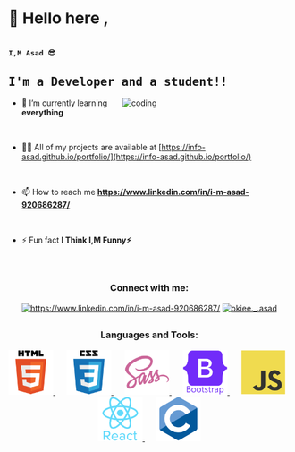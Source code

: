 

<h1 align="left"> 👋 Hello here ,</h1>


  ## <samp style="font-size: medium; text-align: center;">I,M Asad 😎</samp>
  








## <samp style="align=center,">I'm a Developer and a student!!</samp>
<img style="border: radius 12px;;" align="right" alt="coding" width="300" src="https://camo.githubusercontent.com/97d0c0c4209208d8ec9573c7e213e05872a9f59b703868647b559b77af601cc6/68747470733a2f2f692e70696e696d672e636f6d2f6f726967696e616c732f65382f66342f35332f65386634353334363961336563393765636433353464663436356437333931332e676966">

- 🌱 I’m currently learning **everything**
  
<br>


- 👨‍💻 All of my projects are available at [https://info-asad.github.io/portfolio/](https://info-asad.github.io/portfolio/)
<br>

- 📫 How to reach me **https://www.linkedin.com/in/i-m-asad-920686287/**
<br>

- ⚡ Fun fact **I Think I,M Funny⚡**

<br>

## <h3 align="center">Connect with me:</h3>

<p align="center">
<a href="https://linkedin.com/in/https://www.linkedin.com/in/i-m-asad-920686287/" target="blank"><img align="center" src="https://raw.githubusercontent.com/rahuldkjain/github-profile-readme-generator/master/src/images/icons/Social/linked-in-alt.svg" alt="https://www.linkedin.com/in/i-m-asad-920686287/" height="30" width="40" /></a>
<a href="https://instagram.com/okiee._.asad" target="blank"><img align="center" src="https://raw.githubusercontent.com/rahuldkjain/github-profile-readme-generator/master/src/images/icons/Social/instagram.svg" alt="okiee._.asad" height="30" width="40" /></a>
</p>

## <h3 align="center">Languages and Tools:</h3>
<p align="center">
  <a href="https://www.w3.org/html/" target="_blank" rel="noreferrer" style="margin-right: 20px;">
    <img src="https://raw.githubusercontent.com/devicons/devicon/master/icons/html5/html5-original-wordmark.svg" alt="html5" width="80" height="80"/>
  </a>
  <a href="https://www.w3schools.com/css/" target="_blank" rel="noreferrer" style="margin-right: 20px;">
    <img src="https://raw.githubusercontent.com/devicons/devicon/master/icons/css3/css3-original-wordmark.svg" alt="css3" width="80" height="80"/>
  </a>
  <a href="https://sass-lang.com" target="_blank" rel="noreferrer" style="margin-right: 20px;">
    <img src="https://raw.githubusercontent.com/devicons/devicon/master/icons/sass/sass-original.svg" alt="sass" width="80" height="80"/>
  </a>
  <a href="https://getbootstrap.com" target="_blank" rel="noreferrer" style="margin-right: 20px;">
    <img src="https://raw.githubusercontent.com/devicons/devicon/master/icons/bootstrap/bootstrap-plain-wordmark.svg" alt="bootstrap" width="80" height="80"/>
  </a>
  <a href="https://developer.mozilla.org/en-US/docs/Web/JavaScript" target="_blank" rel="noreferrer" style="margin-right: 20px;">
    <img src="https://raw.githubusercontent.com/devicons/devicon/master/icons/javascript/javascript-original.svg" alt="javascript" width="80" height="80"/>
  </a>
  <a href="https://reactjs.org/" target="_blank" rel="noreferrer" style="margin-right: 20px;">
    <img src="https://raw.githubusercontent.com/devicons/devicon/master/icons/react/react-original-wordmark.svg" alt="react" width="80" height="80"/>
  </a>
  <a href="https://www.cprogramming.com/" target="_blank" rel="noreferrer">
    <img src="https://raw.githubusercontent.com/devicons/devicon/master/icons/c/c-original.svg" alt="c" width="80" height="80"/>
  </a>
</p>

<!--
## <details open>
 <summary> 😇 <b>My Github Stats</b>: </summary>
<br>
<p align = "center">
  <img src = "https://github-readme-stats.vercel.app/api?username=info-Asad&show_icons=true&theme=tokyonight&line_height=27">
  <img src = "https://github-readme-stats.vercel.app/api/top-langs/?username=info-Asad&hide=css,java,html&theme=tokyonight">
</p>



<br>
<h3 align="left">Support:</h3>
<p><a href="https://www.buymeacoffee.com/asadazhar58"> <img align="left" src="https://cdn.buymeacoffee.com/buttons/v2/default-yellow.png" height="50" width="210" alt="asadazhar58" /></a></p><br><br> -->
